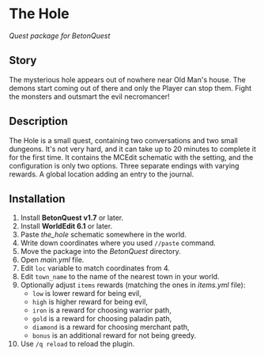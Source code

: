 # The Hole

_Quest package for BetonQuest_

## Story

The mysterious hole appears out of nowhere near Old Man's house.
The demons start coming out of there and only the Player can stop
them. Fight the monsters and outsmart the evil necromancer!

## Description

The Hole is a small quest, containing two conversations and two
small dungeons. It's not very hard, and it can take up to 20 minutes
to complete it for the first time. It contains the MCEdit schematic
with the setting, and the configuration is only two options.
Three separate endings with varying rewards. A global location adding
an entry to the journal.

## Installation

1. Install **BetonQuest v1.7** or later.
2. Install **WorldEdit 6.1** or later.
3. Paste _the_hole_ schematic somewhere in the world.
4. Write down coordinates where you used `//paste` command.
5. Move the package into the _BetonQuest_ directory.
6. Open _main.yml_ file.
7. Edit `loc` variable to match coordinates from 4.
8. Edit `town_name` to the name of the nearest town in your world.
9. Optionally adjust `items` rewards (matching the ones in _items.yml_ file):
    - `low` is lower reward for being evil,
    - `high` is higher reward for being evil,
    - `iron` is a reward for choosing warrior path,
    - `gold` is a reward for choosing paladin path,
    - `diamond` is a reward for choosing merchant path,
    - `bonus` is an additional reward for not being greedy.
10. Use `/q reload` to reload the plugin.
